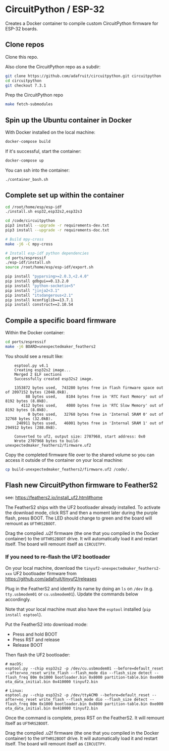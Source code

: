 # CircuitPython / ESP-32
Creates a Docker container to compile custom CircuitPython firmware for ESP-32 boards.


## Clone repos
Clone this repo.

Also clone the CircuitPython repo as a subdir:
```bash
git clone https://github.com/adafruit/circuitpython.git circuitpython
cd circuitpython
git checkout 7.3.1
```

Prep the CircuitPython repo
```bash
make fetch-submodules
```

## Spin up the Ubuntu container in Docker
With Docker installed on the local machine:
```bash
docker-compose build
```

If it's successful, start the container:
```bash
docker-compose up
```

You can ssh into the container:
```bash
./container_bash.sh
```

## Complete set up within the container
```bash
cd /root/home/esp/esp-idf
./install.sh esp32,esp32s2,esp32s3
```

```bash
cd /code/circuitpython
pip3 install --upgrade -r requirements-dev.txt
pip3 install --upgrade -r requirements-doc.txt

# Build mpy-cross
make -j6 -C mpy-cross

# Install esp-idf python dependencies
cd ports/espressif
./esp-idf/install.sh
source /root/home/esp/esp-idf/export.sh
```

```bash
pip install "pyparsing>=2.0.3,<2.4.0"
pip install gdbgui==0.13.2.0
pip install "python-socketio<5"
pip install "jinja2<3.1"
pip install "itsdangerous<2.1"
pip install kconfiglib==13.7.1
pip install construct==2.10.54
```

## Compile a specific board firmware
Within the Docker container:
```bash
cd ports/espressif
make -j6 BOARD=unexpectedmaker_feathers2
```

You should see a result like:
```
    esptool.py v4.1
    Creating esp32s2 image...
    Merged 2 ELF sections
    Successfully created esp32s2 image.

    1353872 bytes used,  743280 bytes free in flash firmware space out of 2097152 bytes (2048.0kB).
         88 bytes used,    8104 bytes free in 'RTC Fast Memory' out of 8192 bytes (8.0kB).
       4112 bytes used,    4080 bytes free in 'RTC Slow Memory' out of 8192 bytes (8.0kB).
          0 bytes used,   32768 bytes free in 'Internal SRAM 0' out of 32768 bytes (32.0kB).
     248911 bytes used,   46001 bytes free in 'Internal SRAM 1' out of 294912 bytes (288.0kB).

    Converted to uf2, output size: 2707968, start address: 0x0
    Wrote 2707968 bytes to build-unexpectedmaker_feathers2/firmware.uf2
```

Copy the completed firmware file over to the shared volume so you can access it outside of the container on your local machine:
```bash
cp build-unexpectedmaker_feathers2/firmware.uf2 /code/.
```


## Flash new CircuitPython firmware to FeatherS2
see: https://feathers2.io/install_uf2.html#home

The FeatherS2 ships with the UF2 bootloader already installed. To activate the download mode, click RST and then a moment later during the purple flash, press BOOT. The LED should change to green and the board will remount as `UFTHRS2BOOT`.

Drag the compiled .u2f firmware (the one that you compiled in the Docker container) to the `UFTHRS2BOOT` drive. It will automatically load it and restart itself. The board will remount itself as `CIRCUITPY`.


### If you need to re-flash the UF2 bootloader
On your local machine, download the `tinyuf2-unexpectedmaker_feathers2-xxx` UF2 bootloader firmware from https://github.com/adafruit/tinyuf2/releases

Plug in the FeatherS2 and identify its name by doing an `ls` on `/dev` (e.g. `tty.usbmodem01` or `cu.usbmodem01`). Update the commands below accordingly.

Note that your local machine must also have the `esptool` installed (`pip install esptool`).

Put the FeatherS2 into download mode:
* Press and hold BOOT
* Press RST and release
* Release BOOT

Then flash the UF2 bootloader:
```
# macOS:
esptool.py --chip esp32s2 -p /dev/cu.usbmodem01 --before=default_reset --after=no_reset write_flash --flash_mode dio --flash_size detect --flash_freq 80m 0x1000 bootloader.bin 0x8000 partition-table.bin 0xe000 ota_data_initial.bin 0x410000 tinyuf2.bin

# Linux:
esptool.py --chip esp32s2 -p /dev/ttyACM0 --before=default_reset --after=no_reset write_flash --flash_mode dio --flash_size detect --flash_freq 80m 0x1000 bootloader.bin 0x8000 partition-table.bin 0xe000 ota_data_initial.bin 0x410000 tinyuf2.bin
```

Once the command is complete, press RST on the FeatherS2. It will remount itself as `UFTHRS2BOOT`.

Drag the compiled .u2f firmware (the one that you compiled in the Docker container) to the `UFTHRS2BOOT` drive. It will automatically load it and restart itself. The board will remount itself as `CIRCUITPY`.

